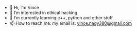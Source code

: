 - 👋 Hi, I’m Vince
- 👀 I’m interested in ethical hacking
- 🌱 I’m currently learning c++, python and other stuff
- 📫 How to reach me: my email is: vince.nagy380@gmail.com



